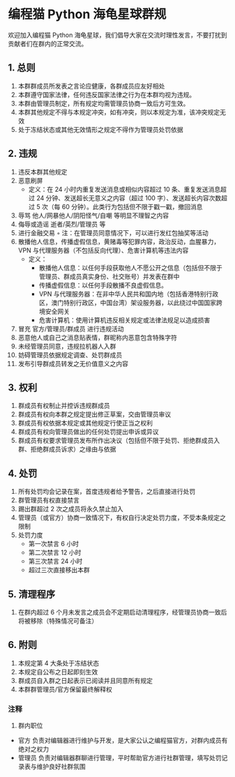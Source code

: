 # 编程猫 Python 海龟星球群规

欢迎加入编程猫 Python 海龟星球，我们倡导大家在交流时理性发言，不要打扰到贡献者们在群内的正常交流。

## 1. 总则

1. 本群群成员所发表之言论应健康，各群成员应友好相处
2. 本群遵守国家法律，任何违反国家法律之行为在本群均视为违规。
3. 本群由管理员制定，所有规定均需管理员协商一致后方可生效。
4. 本群其他规定不得与本规定冲突，如有冲突，则以本规定为准，该冲突规定无效
5. 处于冻结状态或其他无效情形之规定不得作为管理员处罚依据

## 2. 违规

1. 违反本群其他规定
2. 恶意刷屏
   - 定义：在 24 小时内重复发送消息或相似内容超过 10 条、重复发送消息超过 24 分钟、发送超长无意义之内容（超过 100 字）、发送超长内容次数超过 5 次（每 60 分钟）。此类行为包括但不限于戳一戳，撤回消息
3. 辱骂 他人/网暴他人/阴阳怪气/自嘲 等明显不理智之内容
4. 侮辱或造谣 逝者/英烈/管理员 等
5. 进行金融交易
   ◦ 注：在管理员同意情况下，可以进行发红包抽奖等活动
6. 散播他人信息，传播虚假信息，黄赌毒等犯罪内容，政治反动，血腥暴力，VPN 与代理服务器（不包括反向代理）、危害计算机等违法内容
   - 定义：
     - 散播他人信息：以任何手段获取他人不愿公开之信息（包括但不限于管理员、群成员真实身份、社交账号）并发表在群中
     - 传播虚假信息：以任何手段散播不良虚假信息。
     - VPN 与代理服务器：在非中华人民共和国内地（包括香港特别行政区，澳门特别行政区，中国台湾）架设服务器，以此绕过中国国家跨境安全网关
     - 危害计算机：使用计算机违反相关规定或法律法规足以造成损害
7. 冒充 官方/管理员/群成员 进行违规活动
8. 恶意他人或自己之消息贴表情，群昵称内恶意包含特殊字符
9. 未经管理员同意，违规拉机器人入群
10. 妨碍管理员依据规定调查、处罚群成员
11. 发布引导群成员转发之无价值意义之内容

## 3. 权利

1. 群成员有权制止并控诉违规群成员
2. 群成员有权向本群之规定提出修正草案，交由管理员审议
3. 群成员有权依据本规定或其他规定行使正当之权利
4. 群成员有权向管理员做出的任何处罚提出申诉或异议
5. 群成员有权要求管理员发布所作出决议（包括但不限于处罚、拒绝群成员入群、拒绝群成员诉求）之缘由与依据

## 4. 处罚

1. 所有处罚均会记录在案，首度违规者给予警告，之后直接进行处罚
2. 群管理员有权直接禁言
3. 踢出群超过 2 次之成员将永久禁止加入
4. 管理员（或官方）协商一致情况下，有权自行决定处罚力度，不受本条规定之限制
5. 处罚力度
   - 第一次禁言 6 小时
   - 第二次禁言 12 小时
   - 第三次禁言 24 小时
   - 超过三次直接移出本群

## 5. 清理程序

1. 在群内超过 6 个月未发言之成员会不定期启动清理程序，经管理员协商一致后将被移除（特殊情况可备注）

## 6. 附则

1. 本规定第 4 大条处于冻结状态
2. 本规定自公布之日起即刻生效
3. 群成员自入群之日起表示已阅读并且同意所有规定
4. 本群群管理员/官方保留最终解释权

### 注释

1. 群内职位

- 官方
  负责对编辑器进行维护与开发，是大家公认之编程猫官方，对群内成员有绝对之权力
- 管理员
  负责对编辑器群聊进行管理，平时帮助官方进行社群管理，填写处罚记录表与维护良好社群氛围
